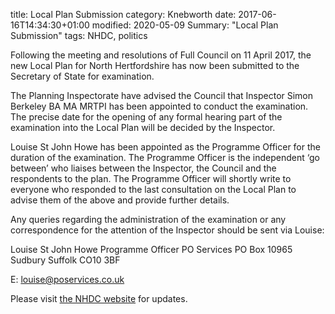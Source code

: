 title: Local Plan Submission
category: Knebworth
date: 2017-06-16T14:34:30+01:00
modified: 2020-05-09
Summary: "Local Plan Submission"
tags: NHDC, politics




Following the meeting and resolutions of Full Council on 11 April 2017, the new Local Plan for North Hertfordshire has now been submitted to the Secretary of State for examination.
 
The Planning Inspectorate have advised the Council that Inspector Simon Berkeley BA MA MRTPI has been appointed to conduct the examination. The precise date for the opening of any formal hearing part of the examination into the Local Plan will be decided by the Inspector.
 
Louise St John Howe has been appointed as the Programme Officer for the duration of the examination. The Programme Officer is the independent ‘go between’ who liaises between the Inspector, the Council and the respondents to the plan. The Programme Officer will shortly write to everyone who responded to the last consultation on the Local Plan to advise them of the above and provide further details.
 
Any queries regarding the administration of the examination or any correspondence for the attention of the Inspector should be sent via Louise:
 
Louise St John Howe
Programme Officer
PO Services
PO Box 10965
Sudbury
Suffolk
CO10 3BF
 
E: louise@poservices.co.uk
 
Please visit [the NHDC website](https://www.north-herts.gov.uk/home/planning/planning-policy/local-plan/local-plan-examination)  for updates.
 
